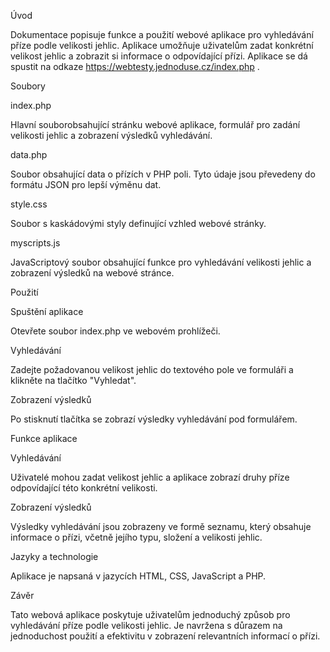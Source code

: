 Úvod

Dokumentace popisuje funkce a použití webové aplikace pro vyhledávání příze podle
velikosti jehlic. Aplikace umožňuje uživatelům zadat konkrétní velikost jehlic a zobrazit si
informace o odpovídající přízi. Aplikace se dá spustit na odkaze
https://webtesty.jednoduse.cz/index.php .

Soubory

index.php

Hlavní souborobsahující stránku webové aplikace, formulář pro zadání velikosti jehlic a
zobrazení výsledků vyhledávání.

data.php

Soubor obsahující data o přízích v PHP poli. Tyto údaje jsou převedeny do formátu JSON
pro lepší výměnu dat.

style.css

Soubor s kaskádovými styly definující vzhled webové stránky.

myscripts.js

JavaScriptový soubor obsahující funkce pro vyhledávání velikosti jehlic a zobrazení výsledků
na webové stránce.


Použití

Spuštění aplikace

Otevřete soubor index.php ve webovém prohlížeči.

Vyhledávání

Zadejte požadovanou velikost jehlic do textového pole ve formuláři a klikněte na tlačítko
"Vyhledat".

Zobrazení výsledků

Po stisknutí tlačítka se zobrazí výsledky vyhledávání pod formulářem.

Funkce aplikace

Vyhledávání

Uživatelé mohou zadat velikost jehlic a aplikace zobrazí druhy příze odpovídající této
konkrétní velikosti.

Zobrazení výsledků

Výsledky vyhledávání jsou zobrazeny ve formě seznamu, který obsahuje informace o přízi,
včetně jejího typu, složení a velikosti jehlic.

Jazyky a technologie

Aplikace je napsaná v jazycích HTML, CSS, JavaScript a PHP.

Závěr

Tato webová aplikace poskytuje uživatelům jednoduchý způsob pro vyhledávání příze podle
velikosti jehlic. Je navržena s důrazem na jednoduchost použití a efektivitu v zobrazení
relevantních informací o přízi.

